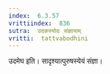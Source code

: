 ```yaml
---
index:  6.3.57
vrittiindex:  836
sutra:  उदकस्योदः संज्ञायाम्
vritti:  tattvabodhini 
---
```


उदमेघ इति। सादृश्यात्पुरुषस्येयं संज्ञा।

